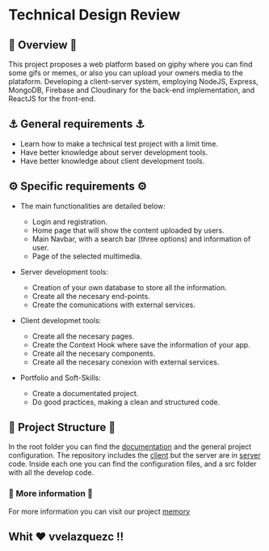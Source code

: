 # Technical Design Review

## 🔮 Overview 🔮

This project proposes a web platform based on giphy where you can find some gifs or memes, or also you can upload your owners media to the plataform. Developing a client-server system, employing NodeJS, Express, MongoDB, Firebase and Cloudinary for the back-end implementation, and ReactJS for the front-end.

## ⚓ General requirements ⚓

- Learn how to make a technical test project with a limit time.
- Have better knowledge about server development tools.
- Have better knowledge about client development tools.

## ⚙️ Specific requirements ⚙️

- The main functionalities are detailed below:

  - Login and registration.
  - Home page that will show the content uploaded by users.
  - Main Navbar, with a search bar (three options) and information of user.
  - Page of the selected multimedia.

- Server development tools:

  - Creation of your own database to store all the information.
  - Create all the necesary end-points.
  - Create the comunications with external services.

- Client developmet tools:

  - Create all the necesary pages.
  - Create the Context Hook where save the information of your app.
  - Create all the necesary components.
  - Create all the necesary conexion with external services.

- Portfolio and Soft-Skills:
  - Create a documentated project.
  - Do good practices, making a clean and structured code.

## 🧬 Project Structure 🧬

In the root folder you can find the [documentation](../documentation) and the general project configuration.
The repository includes the [client](../) but the server are in [server](https://github.com/vvelazquezc/tech-challenge-server) code.
Inside each one you can find the configuration files, and a src folder with all the develop code.

### 👀 More information 👀

For more information you can visit our project [memory](../documentation/Memory.pdf)

## Whit ❤ vvelazquezc !!
